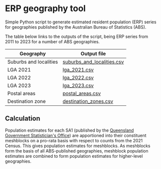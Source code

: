 # ERP geography tool

Simple Python script to generate estimated resident population (ERP) series for geographies published by the Australian Bureau of Statistics (ABS).

The table below links to the outputs of the script, being ERP series from 2011 to 2023 for a number of ABS geographies.

| Geography  | Output file |
| ------------- | ------------- |
| Suburbs and localities  | [suburbs_and_localities.csv](outputs/suburbs_and_localities.csv)  |
| LGA 2021  | [lga_2021.csv](outputs/lga_2021.csv)  |
| LGA 2022  | [lga_2022.csv](outputs/lga_2022.csv)  |
| LGA 2023  | [lga_2023.csv](outputs/lga_2023.csv)  |
| Postal areas  | [postal_areas.csv](outputs/postal_areas.csv)  |
| Destination zone  | [destination_zones.csv](outputs/destination_zone.csv)  |

## Calculation

Population estimates for each SA1 (published by the [Queensland Government Statistician's Office](https://www.qgso.qld.gov.au/statistics/theme/population/population-estimates/regions)) are apportioned into their constituent meshblocks on a pro-rata basis with respect to counts from the 2021 Census. This gives population estimates for meshblocks. As meshblocks form the basis of all ABS-published geographies, meshblock population estimates are combined to form population estimates for higher-level geographies.
